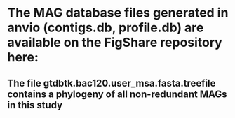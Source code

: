 # **The MAG database files generated in anvio (contigs.db, profile.db) are available on the FigShare repository here:**


## The file gtdbtk.bac120.user_msa.fasta.treefile contains a phylogeny of all non-redundant MAGs in this study
